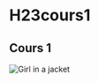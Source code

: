 # H23cours1
## Cours 1
<img src="[img_girl.jpg](https://az837918.vo.msecnd.net/publishedimages/articles/1733/en-CA/images/1/free-download-this-stunning-alberta-scene-for-your-device-background-image-L-6.jpg)" alt="Girl in a jacket">


